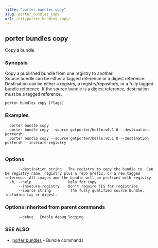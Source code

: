 ```yaml
---
title: "porter bundles copy"
slug: porter_bundles_copy
url: /cli/porter_bundles_copy/
---
```

## porter bundles copy

Copy a bundle

### Synopsis

Copy a published bundle from one registry to another.		
Source bundle can be either a tagged reference or a digest reference.
Destination can be either a registry, a registry/repository, or a fully tagged bundle reference. 
If the source bundle is a digest reference, destination must be a tagged reference.


```
porter bundles copy [flags]
```

### Examples

```
  porter bundle copy
  porter bundle copy --source getporter/hello:v0.1.0 --destination portersh
  porter bundle copy --source getporter/hello:v0.1.0 --destination portersh --insecure-registry
		  
```

### Options

```
      --destination string   The registry to copy the bundle to. Can be registry name, registry plus a repo prefix, or a new tagged reference. All images and the bundle will be prefixed with registry.
  -h, --help                 help for copy
      --insecure-registry    Don't require TLS for registries
      --source string         The fully qualified source bundle, including tag or digest.
```

### Options inherited from parent commands

```
      --debug   Enable debug logging
```

### SEE ALSO

* [porter bundles](/cli/porter_bundles/)	 - Bundle commands


